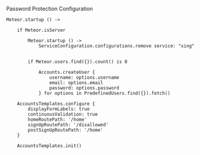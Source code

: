 Password Protection Configuration

	Meteor.startup () ->

		if Meteor.isServer

			Meteor.startup () ->
				ServiceConfiguration.configurations.remove service: "xing"


			if Meteor.users.find({}).count() is 0
			
				Accounts.createUser {
					username: options.username
					email: options.email
					password: options.password
				} for options in PredefinedUsers.find({}).fetch()

		AccountsTemplates.configure {
			displayFormLabels: true
			continuousValidation: true
			homeRoutePath: '/home'
			signUpRoutePath: '/disallowed'
			postSignUpRoutePath: '/home'
		}

		AccountsTemplates.init()